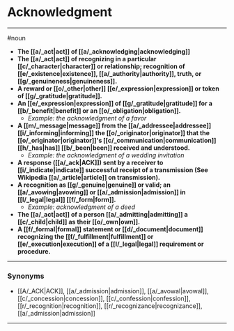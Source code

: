# Acknowledgment
---
#noun
- **The [[a/_act|act]] of [[a/_acknowledging|acknowledging]]**
- **The [[a/_act|act]] of recognizing in a particular [[c/_character|character]] or relationship; recognition of [[e/_existence|existence]], [[a/_authority|authority]], truth, or [[g/_genuineness|genuineness]].**
- **A reward or [[o/_other|other]] [[e/_expression|expression]] or token of [[g/_gratitude|gratitude]].**
- **An [[e/_expression|expression]] of [[g/_gratitude|gratitude]] for a [[b/_benefit|benefit]] or an [[o/_obligation|obligation]].**
	- _Example: the acknowledgment of a favor_
- **A [[m/_message|message]] from the [[a/_addressee|addressee]] [[i/_informing|informing]] the [[o/_originator|originator]] that the [[o/_originator|originator]]'s [[c/_communication|communication]] [[h/_has|has]] [[b/_been|been]] received and understood.**
	- _Example: the acknowledgment of a wedding invitation_
- **A response ([[a/_ack|ACK]]) sent by a receiver to [[i/_indicate|indicate]] successful receipt of a transmission (See Wikipedia [[a/_article|article]] on transmission).**
- **A recognition as [[g/_genuine|genuine]] or valid; an [[a/_avowing|avowing]] or [[a/_admission|admission]] in [[l/_legal|legal]] [[f/_form|form]].**
	- _Example: acknowledgment of a deed_
- **The [[a/_act|act]] of a person [[a/_admitting|admitting]] a [[c/_child|child]] as their [[o/_own|own]].**
- **A [[f/_formal|formal]] statement or [[d/_document|document]] recognizing the [[f/_fulfillment|fulfillment]] or [[e/_execution|execution]] of a [[l/_legal|legal]] requirement or procedure.**
---
### Synonyms
- [[A/_ACK|ACK]], [[a/_admission|admission]], [[a/_avowal|avowal]], [[c/_concession|concession]], [[c/_confession|confession]], [[r/_recognition|recognition]], [[r/_recognizance|recognizance]], [[a/_admission|admission]]
---

